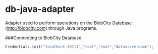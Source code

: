 # db-java-adapter

Adapter used to perform operations on the BlobCity Database (http://blobcity.com) through Java programs.

###Connecting to BlobCity Database
```java
Credentials.init("localhost:10111","root","root","datastore-name");
```
